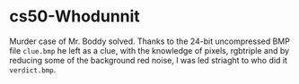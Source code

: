 # cs50-Whodunnit
Murder case of Mr. Boddy solved. Thanks to the 24-bit uncompressed BMP file `clue.bmp` he left as a clue, with the knowledge of pixels, rgbtriple and by reducing some of the background red noise, I was led striaght to who did it `verdict.bmp`.
